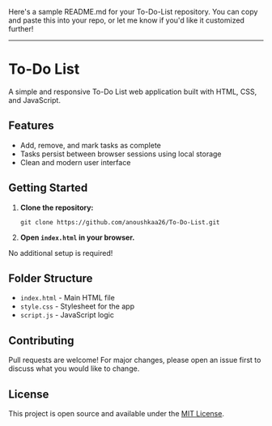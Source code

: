 Here's a sample README.md for your To-Do-List repository. You can copy and paste this into your repo, or let me know if you'd like it customized further!

---

# To-Do List

A simple and responsive To-Do List web application built with HTML, CSS, and JavaScript.

## Features

- Add, remove, and mark tasks as complete
- Tasks persist between browser sessions using local storage
- Clean and modern user interface

## Getting Started

1. **Clone the repository:**
   ```
   git clone https://github.com/anoushkaa26/To-Do-List.git
   ```
2. **Open `index.html` in your browser.**

No additional setup is required!

## Folder Structure

- `index.html` - Main HTML file
- `style.css` - Stylesheet for the app
- `script.js` - JavaScript logic

## Contributing

Pull requests are welcome! For major changes, please open an issue first to discuss what you would like to change.

## License

This project is open source and available under the [MIT License](LICENSE).
